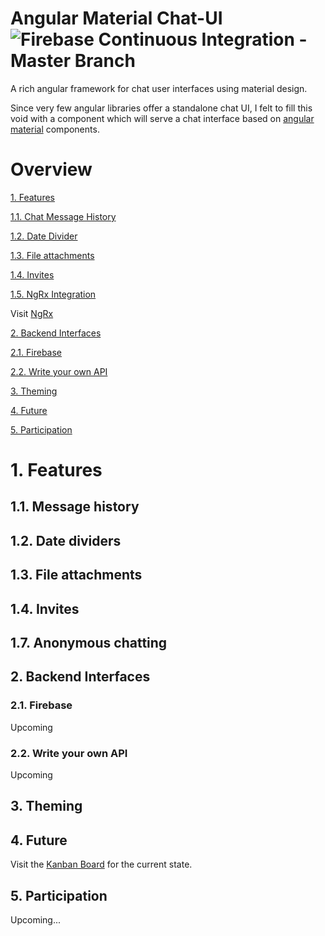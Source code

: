 # Angular Material Chat-UI ![Firebase Continuous Integration - Master Branch](https://github.com/PMatthaei/angular-material-chat-ui/workflows/Firebase%20Continuous%20Integration/badge.svg?branch=master)

A rich angular framework for chat user interfaces using material design.

Since very few angular libraries offer a standalone chat UI, I felt to fill this void with a component which will serve a chat interface based on [angular material](https://material.angular.io/) components. 
# Overview

[1. Features](#features)

[1.1. Chat Message History](#chat-message-history)

[1.2. Date Divider](#date-divider)

[1.3. File attachments](#file-attachments)

[1.4. Invites](#invites)

[1.5. NgRx Integration](#nrgx)

Visit [NgRx](https://ngrx.io/)

[2. Backend Interfaces](#backend)

[2.1. Firebase](#firebase)

[2.2. Write your own API](#api)


[3. Theming](#theming)

[4. Future](#future)

[5. Participation](#participation)

# 1. Features <a name="features"></a>

## 1.1. Message history <a name="chat-message-history"></a>

## 1.2. Date dividers <a name="date-divider"></a>

## 1.3. File attachments <a name="file-attachments"></a>

## 1.4. Invites <a name="invites"></a>

## 1.7. Anonymous chatting <a name="nrgx"></a>

## 2. Backend Interfaces <a name="backend"></a>

### 2.1. Firebase <a name="firebase"></a>

Upcoming

### 2.2. Write your own API  <a name="api"></a>

Upcoming

## 3. Theming <a name="theming"></a>

## 4. Future <a name="future"></a>

Visit the [Kanban Board](https://github.com/PMatthaei/angular-material-chat-ui/projects/1) for the current state.

## 5. Participation <a name="participation"></a>

Upcoming...
